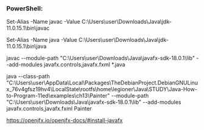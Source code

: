 ### PowerShell:
Set-Alias -Name javac -Value  C:\Users\user\Downloads\Java\jdk-11.0.15.1\bin\javac

Set-Alias -Name java -Value  C:\Users\user\Downloads\Java\jdk-11.0.15.1\bin\java

javac --module-path "C:\Users\user\Downloads\Java\javafx-sdk-18.0.1\lib" --add-modules javafx.controls,javafx.fxml *.java 

java --class-path "C:\Users\user\AppData\Local\Packages\TheDebianProject.DebianGNULinux_76v4gfsz19hv4\LocalState\rootfs\home\legioner\Java\STUDY\Java-How-to-Program-11ed\examples\ch13\Painter" --module-path "C:\Users\user\Downloads\Java\javafx-sdk-18.0.1\lib" --add-modules javafx.controls,javafx.fxml Painter


https://openjfx.io/openjfx-docs/#install-javafx


